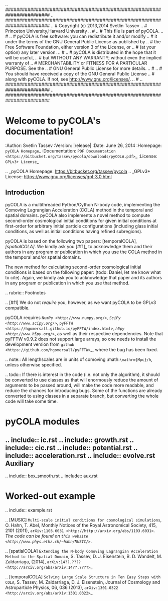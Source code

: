 .. ########################################################################
.. ########################################################################
.. #    Copyright (c) 2013,2014       Svetlin Tassev
.. #                       Princeton University,Harvard University
.. #
.. #   This file is part of pyCOLA.
.. #
.. #   pyCOLA is free software: you can redistribute it and/or modify
.. #   it under the terms of the GNU General Public License as published by
.. #   the Free Software Foundation, either version 3 of the License, or
.. #   (at your option) any later version.
.. #
.. #   pyCOLA is distributed in the hope that it will be useful,
.. #   but WITHOUT ANY WARRANTY; without even the implied warranty of
.. #   MERCHANTABILITY or FITNESS FOR A PARTICULAR PURPOSE.  See the
.. #   GNU General Public License for more details.
.. #
.. #   You should have received a copy of the GNU General Public License
.. #   along with pyCOLA.  If not, see <http://www.gnu.org/licenses/>.
.. #
.. ########################################################################
.. ########################################################################


Welcome to pyCOLA's documentation!
==================================

:Author: Svetlin Tassev
:Version: |release|
:Date: June 26, 2014
:Homepage: `pyCOLA Homepage`_
:Documentation: `PDF Documentation <https://bitbucket.org/tassev/pycola/downloads/pyCOLA.pdf>`_
:License: `GPLv3+ License`_

.. _pyCOLA Homepage: https://bitbucket.org/tassev/pycola
.. _GPLv3+ License: https://www.gnu.org/licenses/gpl-3.0.html


Introduction
------------

pyCOLA is a multithreaded Python/Cython N-body code, implementing the
Comoving Lagrangian Acceleration (COLA) method in the temporal and
spatial domains. pyCOLA also implements a novel method to compute
second-order cosmological initial conditions for given initial
conditions at first-order for arbitrary initial particle configurations
(including glass initial conditions, as well as initial conditions
having refined subregions).

pyCOLA is based on the following two papers: [temporalCOLA]_,
[spatialCOLA]_. We kindly ask you [#f1]_ to acknowledge them and their
authors in any program or publication in which you use the COLA method
in the temporal and/or spatial domains.

The new method for calculating second-order cosmological initial
conditions is based on the following paper: (todo: Daniel, let me know
what to cite). Again, we kindly ask you to acknowledge that paper and its
authors in any program or publication in which you use that method.


.. rubric:: Footnotes

.. [#f1] We do not *require* you, however, as we want pyCOLA to be
   GPLv3 compatible.

pyCOLA requires `NumPy <http://www.numpy.org/>`_, `SciPy
<http://www.scipy.org/>`_, `pyFFTW
<https://hgomersall.github.io/pyFFTW/index.html>`_, `h5py
<http://www.h5py.org/>`_, as well as their respective dependencies.
Note that pyFFTW v0.9.2 does not support large arrays, so one needs to
install the development version from `github
<https://github.com/hgomersall/pyFFTW>`_, where the bug has been fixed.



.. note::
   All lengthscales are in units of comoving :math:`\mathrm{Mpc}/h`, unless
   otherwise specified.

.. todo::
   If there is interest in the code (i.e. not only the algorithm), it
   should be converted to use classes as that will enormously reduce
   the amount of arguments to be passed around, will make the code more
   readable, and reduce the chances for introducing bugs. Some of the
   functions are already converted to using classes in a separate
   branch, but converting the whole code will take some time.

pyCOLA modules
=================

.. include:: ic.rst
.. include:: growth.rst
.. include:: cic.rst
.. include:: potential.rst
.. include:: acceleration.rst
.. include:: evolve.rst
Auxiliary
-------------------
.. include:: box_smooth.rst
.. include:: aux.rst




Worked-out example
==================

.. include:: example.rst



.. [MUSIC] `Multi-scale initial conditions for cosmological
   simulations`, O. Hahn, T. Abel, Monthly Notices of the Royal
   Astronomical Society, 415, 2101 (2011), `arXiv:1103.6031
   <http://http://arxiv.org/abs/1103.6031>`_. The code can be found
   on `this website <http://www.phys.ethz.ch/~hahn/MUSIC/>`_.

.. [spatialCOLA] `Extending the N-body Comoving Lagrangian
   Acceleration Method to the Spatial Domain`, S. Tassev, D.
   J. Eisenstein, B. D. Wandelt, M. Zaldarriaga, (2014),
   `arXiv:14??.???? <http://arxiv.org/abs/arXiv:14??.????>`_

.. [temporalCOLA] `Solving Large Scale Structure in Ten Easy Steps with
   COLA`, S. Tassev, M. Zaldarriaga, D. J. Eisenstein, Journal of
   Cosmology and Astroparticle Physics, 06, 036
   (2013), `arXiv:1301.0322 <http://arxiv.org/abs/arXiv:1301.0322>`_
